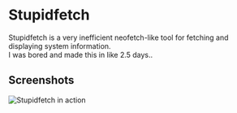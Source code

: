 # Stupidfetch
Stupidfetch is a very inefficient neofetch-like tool for fetching and displaying system information.<br>
I was bored and made this in like 2.5 days..
## Screenshots
![Stupidfetch in action](https://halved.pages/dev/images/Stupidfetch1.png)
